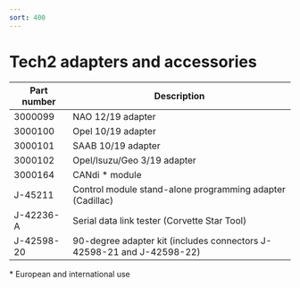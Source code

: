 ```yaml
---
sort: 400
---
```

# Tech2 adapters and accessories

| Part number | Description |
| --- | --- |
| 3000099 | NAO 12/19 adapter |
| 3000100 | Opel 10/19 adapter |
| 3000101 | SAAB 10/19 adapter |
| 3000102 | Opel/Isuzu/Geo 3/19 adapter |
| 3000164 | CANdi \* module |
| J-45211 | Control module stand-alone programming adapter \(Cadillac\) |
| J-42236-A | Serial data link tester \(Corvette Star Tool\) |
| J-42598-20 | 90-degree adapter kit \(includes connectors J-42598-21 and J-42598-22\) |

\* European and international use

